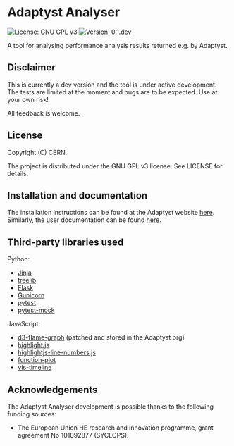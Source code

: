 <!--
SPDX-FileCopyrightText: 2025 CERN

SPDX-License-Identifier: CC-BY-4.0
-->

# Adaptyst Analyser
[![License: GNU GPL v3](https://img.shields.io/badge/license-GNU%20GPL%20v3-blue)]()
[![Version: 0.1.dev](https://img.shields.io/badge/version-0.1.dev-red)]()

A tool for analysing performance analysis results returned e.g. by Adaptyst.

## Disclaimer
This is currently a dev version and the tool is under active development. The tests are limited at the moment and bugs are to be expected. Use at your own risk!

All feedback is welcome.

## License
Copyright (C) CERN.

The project is distributed under the GNU GPL v3 license. See LICENSE for details.

## Installation and documentation
The installation instructions can be found at the Adaptyst website [here](https://adaptyst.web.cern.ch/install#adaptyst-analyser). Similarly, the user documentation can be found [here](https://adaptyst.web.cern.ch/docs/intro/welcome).

## Third-party libraries used
Python:
* [Jinja](https://jinja.palletsprojects.com/en/stable)
* [treelib](https://github.com/caesar0301/treelib)
* [Flask](https://flask.palletsprojects.com)
* [Gunicorn](https://gunicorn.org)
* [pytest](https://docs.pytest.org/en/stable)
* [pytest-mock](https://github.com/pytest-dev/pytest-mock)

JavaScript:
* [d3-flame-graph](https://github.com/Adaptyst/d3-flame-graph) (patched and stored in the Adaptyst org)
* [highlight.js](https://highlightjs.org)
* [highlightjs-line-numbers.js](https://github.com/wcoder/highlightjs-line-numbers.js)
* [function-plot](https://mauriciopoppe.github.io/function-plot)
* [vis-timeline](https://github.com/visjs/vis-timeline)

## Acknowledgements
The Adaptyst Analyser development is possible thanks to the following funding sources:
* The European Union HE research and innovation programme, grant agreement No 101092877 (SYCLOPS).
